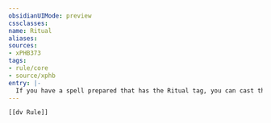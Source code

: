 ```yaml
---
obsidianUIMode: preview
cssclasses:
name: Ritual
aliases:
sources:
- xPHB373
tags:
- rule/core
- source/xphb
entry: |-
  If you have a spell prepared that has the Ritual tag, you can cast that spell as a Ritual. The Ritual version of a spell takes 10 minutes longer to cast than normal. It also doesn't expend a spell slot, which means the ritual version of a spell can't be cast at a higher level.
---
```


```meta-bind-embed
[[dv Rule]]
```